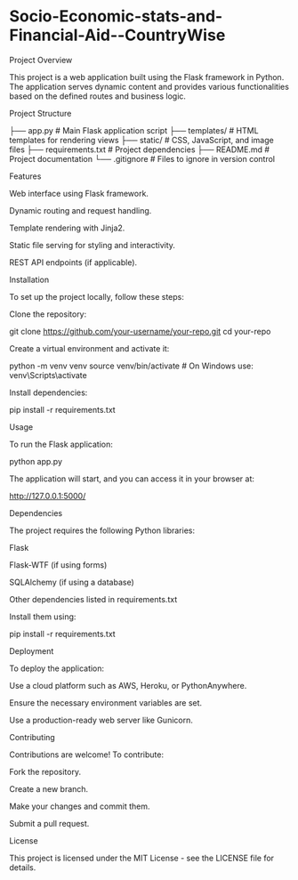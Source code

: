 # Socio-Economic-stats-and-Financial-Aid--CountryWise
Project Overview

This project is a web application built using the Flask framework in Python. The application serves dynamic content and provides various functionalities based on the defined routes and business logic.

Project Structure

├── app.py                    # Main Flask application script
├── templates/                # HTML templates for rendering views
├── static/                   # CSS, JavaScript, and image files
├── requirements.txt          # Project dependencies
├── README.md                 # Project documentation
└── .gitignore                 # Files to ignore in version control

Features

Web interface using Flask framework.

Dynamic routing and request handling.

Template rendering with Jinja2.

Static file serving for styling and interactivity.

REST API endpoints (if applicable).

Installation

To set up the project locally, follow these steps:

Clone the repository:

git clone https://github.com/your-username/your-repo.git
cd your-repo

Create a virtual environment and activate it:

python -m venv venv
source venv/bin/activate  # On Windows use: venv\Scripts\activate

Install dependencies:

pip install -r requirements.txt

Usage

To run the Flask application:

python app.py

The application will start, and you can access it in your browser at:

http://127.0.0.1:5000/

Dependencies

The project requires the following Python libraries:

Flask

Flask-WTF (if using forms)

SQLAlchemy (if using a database)

Other dependencies listed in requirements.txt

Install them using:

pip install -r requirements.txt

Deployment

To deploy the application:

Use a cloud platform such as AWS, Heroku, or PythonAnywhere.

Ensure the necessary environment variables are set.

Use a production-ready web server like Gunicorn.

Contributing

Contributions are welcome! To contribute:

Fork the repository.

Create a new branch.

Make your changes and commit them.

Submit a pull request.

License

This project is licensed under the MIT License - see the LICENSE file for details.

